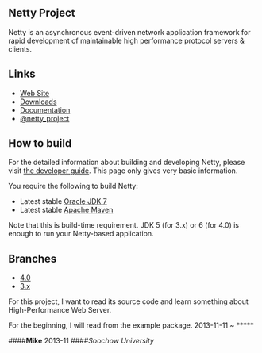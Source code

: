 Netty Project
---

Netty is an asynchronous event-driven network application framework for rapid development of maintainable high
performance protocol servers & clients.

## Links

* [Web Site](http://netty.io/)
* [Downloads](http://netty.io/downloads.html)
* [Documentation](http://netty.io/wiki/)
* [@netty_project](https://twitter.com/netty_project)

## How to build

For the detailed information about building and developing Netty, please visit [the developer guide](http://netty.io/wiki/developer-guide.html).  This page only gives very basic information.

You require the following to build Netty:

* Latest stable [Oracle JDK 7](http://www.oracle.com/technetwork/java/)
* Latest stable [Apache Maven](http://maven.apache.org/)

Note that this is build-time requirement.  JDK 5 (for 3.x) or 6 (for 4.0) is enough to run your Netty-based
application.

## Branches

* [4.0](https://github.com/netty/netty)
* [3.x](https://github.com/netty/netty/tree/3)

For this project, I want to read its source code and learn something about High-Performance Web Server.

For the beginning, I will read from the example package.
2013-11-11 ~ *****



####**Mike** 2013-11
####*Soochow University*